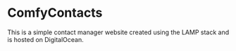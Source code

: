 # ComfyContacts
This is a simple contact manager website created using the LAMP stack and is hosted on DigitalOcean.
